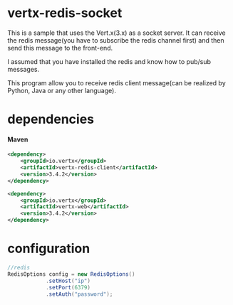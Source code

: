 # vertx-redis-socket

This is a sample that uses the Vert.x(3.x) as a socket server. It can receive the redis message(you have to subscribe the redis channel first) and then send this message to the front-end.

I assumed that you have installed the redis and know how to pub/sub messages.

This program allow you to receive redis client message(can be realized by Python, Java or any other language).
# dependencies

#### Maven
```xml
<dependency>
    <groupId>io.vertx</groupId>
    <artifactId>vertx-redis-client</artifactId>
    <version>3.4.2</version>
</dependency>

<dependency>
    <groupId>io.vertx</groupId>
    <artifactId>vertx-web</artifactId>
    <version>3.4.2</version>
</dependency>
```
# configuration

```java
//redis 
RedisOptions config = new RedisOptions()
            .setHost("ip")
            .setPort(6379)
            .setAuth("password");
```



